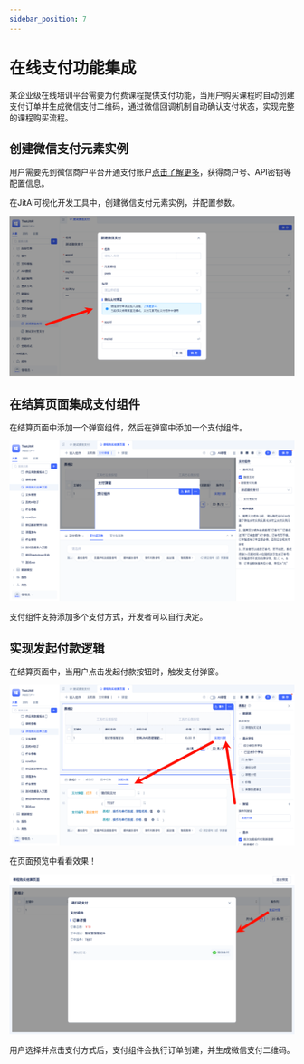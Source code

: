 ```yaml
---
sidebar_position: 7
---
```


# 在线支付功能集成

某企业级在线培训平台需要为付费课程提供支付功能，当用户购买课程时自动创建支付订单并生成微信支付二维码，通过微信回调机制自动确认支付状态，实现完整的课程购买流程。

## 创建微信支付元素实例

用户需要先到微信商户平台开通支付账户[点击了解更多](https://pay.weixin.qq.com/wiki/doc/api/H5.php?chapter=3_1)，获得商户号、API密钥等配置信息。

在JitAi可视化开发工具中，创建微信支付元素实例，并配置参数。

![创建微信支付实例元素](./img/jitpay/创建微信支付实例元素.png)

## 在结算页面集成支付组件

在结算页面中添加一个弹窗组件，然后在弹窗中添加一个支付组件。

![结算页面集成支付弹窗](./img/jitpay/结算页面集成支付弹窗.png)

支付组件支持添加多个支付方式，开发者可以自行决定。

## 实现发起付款逻辑

在结算页面中，当用户点击发起付款按钮时，触发支付弹窗。

![发起付款弹窗逻辑](./img/jitpay/发起付款弹窗逻辑.png)

在页面预览中看看效果！

![预览效果](./img/jitpay/预览效果.png)

用户选择并点击支付方式后，支付组件会执行订单创建，并生成微信支付二维码。
